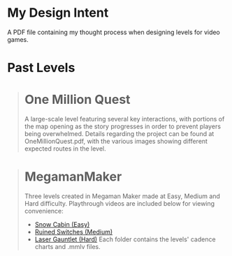 # My Design Intent
A PDF file containing my thought process when designing levels for video games.

# Past Levels
> # One Million Quest
> A large-scale level featuring several key interactions, with portions of the map opening as the story progresses in order to prevent players being overwhelmed.
> Details regarding the project can be found at OneMillionQuest.pdf, with the various images showing different expected routes in the level.

> # MegamanMaker
> Three levels created in Megaman Maker made at Easy, Medium and Hard difficulty.
> Playthrough videos are included below for viewing convenience:
> - [Snow Cabin (Easy)](https://youtu.be/XzufOhB88yg)
> - [Ruined Switches (Medium)](https://youtu.be/sCutjdRqebQ)
> - [Laser Gauntlet (Hard)](https://youtu.be/h4LAY0DsRXo)
> Each folder contains the levels' cadence charts and .mmlv files.